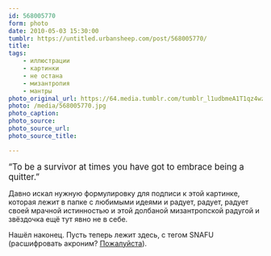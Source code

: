 ```yaml
---
id: 568005770
form: photo
date: 2010-05-03 15:30:00
tumblr: https://untitled.urbansheep.com/post/568005770/
title:
tags:
    - иллюстрации
    - картинки
    - не остана
    - мизантропия
    - мантры
photo_original_url: https://64.media.tumblr.com/tumblr_l1udbmeA1T1qz4wzio1_500.jpg
photo: /media/568005770.jpg
photo_caption: 
photo_source:
photo_source_url:
photo_source_title:

---
```


<p><big>“To be a survivor at times you have got to embrace being a quitter.”</big></p>

<p>Давно искал нужную формулировку для подписи к этой картинке, которая лежит в папке с любимыми идеями и радует, радует, радует своей мрачной истинностью и этой долбаной мизантропской радугой и звёздочка ещё тут явно не в себе.</p>

<p>Нашёл наконец. Пусть теперь лежит здесь, с тегом SNAFU (расшифровать акроним? <a href="http://lmgtfy.com/?q=SNAFU">Пожалуйста</a>).</p>
